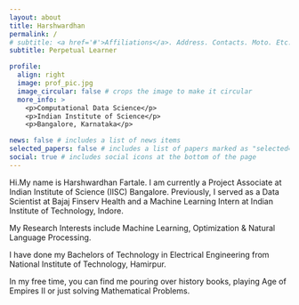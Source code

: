 ```yaml
---
layout: about
title: Harshwardhan
permalink: /
# subtitle: <a href='#'>Affiliations</a>. Address. Contacts. Moto. Etc.
subtitle: Perpetual Learner

profile:
  align: right
  image: prof_pic.jpg
  image_circular: false # crops the image to make it circular
  more_info: >
    <p>Computational Data Science</p>
    <p>Indian Institute of Science</p>
    <p>Bangalore, Karnataka</p>

news: false # includes a list of news items
selected_papers: false # includes a list of papers marked as "selected={true}"
social: true # includes social icons at the bottom of the page
---
```


Hi.My name is Harshwardhan Fartale. I am currently a Project Associate at Indian Institute of Science (IISC) Bangalore. Previously, I served as a Data Scientist at Bajaj Finserv Health and a Machine Learning Intern at Indian Institute of Technology, Indore. 

My Research Interests include Machine Learning, Optimization & Natural Language Processing.

I have done my Bachelors of Technology in Electrical Engineering from National Institute of Technology, Hamirpur. 

In my free time, you can find me pouring over history books, playing Age of Empires II or just solving Mathematical Problems. 

